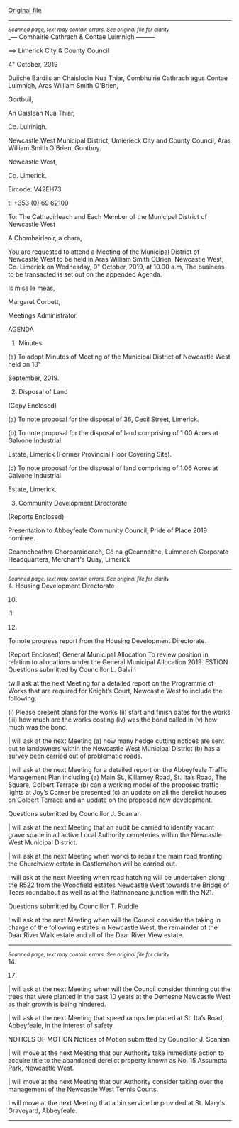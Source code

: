 [Original file](https://www.limerick.ie/sites/default/files/media/documents/2019-10/00-2019-10-09-Agenda.pdf)

---
*<small>Scanned page, text may contain errors. See original file for clarity</small>*  
_— Comhairle Cathrach
& Contae Luimnigh
 ———

==> Limerick City
& County Council

4" October, 2019

Duiiche Bardiis an Chaislodin Nua Thiar,
Combhuirie Cathrach agus Contae Luimnigh,
Aras William Smith O'Brien,

Gortbuil,

An Caislean Nua Thiar,

Co. Luirinigh.

Newcastle West Municipal District,
Umierieck City and County Council,
Aras William Smith O'Brien,
Gontboy.

Newcastle West,

Co. Limerick.

Eircode: V42EH73

t: +353 (0) 69 62100

To: The Cathaoirleach and Each Member of the Municipal District of Newcastle West

A Chomhairleoir, a chara,

You are requested to attend a Meeting of the Municipal District of Newcastle West to be held
in Aras William Smith OBrien, Newcastle West, Co. Limerick on Wednesday, 9" October,
2019, at 10.00 a.m, The business to be transacted is set out on the appended Agenda.

Is mise le meas,

Margaret Corbett,

Meetings Administrator.

AGENDA

1. Minutes

(a) To adopt Minutes of Meeting of the Municipal District of Newcastle West held on 18"

September, 2019.

2. Disposal of Land

(Copy Enclosed)

(a) To note proposal for the disposal of 36, Cecil Street, Limerick.

(b) To note proposal for the disposal of land comprising of 1.00 Acres at Galvone Industrial

Estate, Limerick (Former Provincial Floor Covering Site).

(c) To note proposal for the disposal of land comprising of 1.06 Acres at Galvone Industrial

Estate, Limerick.

3. Community Development Directorate

(Reports Enclosed)

Presentation to Abbeyfeale Community Council, Pride of Place 2019 nominee.

Ceanncheathra Chorparaideach, Cé na gCeannaithe, Luimneach
Corporate Headquarters, Merchant's Quay, Limerick


---
*<small>Scanned page, text may contain errors. See original file for clarity</small>*  
4. Housing Development Directorate

10.

i1.

12.

To note progress report from the Housing Development Directorate.

(Report Enclosed)
General Municipal Allocation
To review position in relation to allocations under the General Municipal Allocation 2019.
ESTION
Questions submitted by Councillor L. Galvin

twill ask at the next Meeting for a detailed report on the Programme of Works that
are required for Knight’s Court, Newcastle West to include the following:

(i) Please present plans for the works (ii) start and finish dates for the works (iii) how
much are the works costing (iv) was the bond called in (v) how much was the bond.

| will ask at the next Meeting (a) how many hedge cutting notices are sent out to
landowners within the Newcastle West Municipal District (b) has a survey been carried
out of problematic roads.

| will ask at the next Meeting for a detailed report on the Abbeyfeale Traffic
Management Plan including (a) Main St., Killarney Road, St. Ita’s Road, The Square,
Colbert Terrace (b) can a working model of the proposed traffic lights at Joy’s Corner
be presented (c) an update on all the derelict houses on Colbert Terrace and an update
on the proposed new development.

Questions submitted by Councillor J. Scanian

| will ask at the next Meeting that an audit be carried to identify vacant grave space in
all active Local Authority cemeteries within the Newcastle West Municipal District.

| will ask at the next Meeting when works to repair the main road fronting the
Churchview estate in Castlemahon will be carried out.

i will ask at the next Meeting when road hatching will be undertaken along the R522
from the Woodfield estates Newcastle West towards the Bridge of Tears roundabout
as well as at the Rathnaneane junction with the N21.

Questions submitted by Councillor T. Ruddle

! will ask at the next Meeting when will the Council consider the taking in charge of
the following estates in Newcastle West, the remainder of the Daar River Walk estate
and all of the Daar River View estate.


---
*<small>Scanned page, text may contain errors. See original file for clarity</small>*  
14.

17.

| will ask at the next Meeting when will the Council consider thinning out the trees
that were planted in the past 10 years at the Demesne Newcastle West as their growth
is being hindered.

| will ask at the next Meeting that speed ramps be placed at St. Ita’s Road,
Abbeyfeale, in the interest of safety.

NOTICES OF MOTION
Notices of Motion submitted by Councillor J. Scanian

| will move at the next Meeting that our Authority take immediate action to acquire
title to the abandoned derelict property known as No. 15 Assumpta Park, Newcastle
West.

| will move at the next Meeting that our Authority consider taking over the
management of the Newcastle West Tennis Courts.

I will move at the next Meeting that a bin service be provided at St. Mary's Graveyard,
Abbeyfeale.


---
